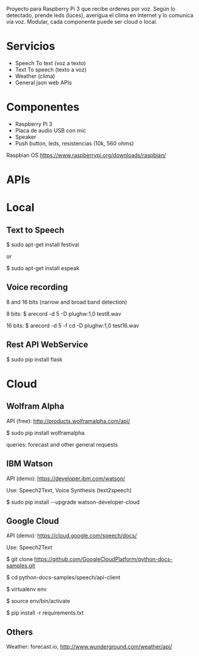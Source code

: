 Proyecto para Raspberry Pi 3 que recibe ordenes por voz. Según lo detectado, prende leds (luces), averigua el clima en internet y lo comunica vía voz. Modular, cada componente puede ser cloud o local.


# Servicios
* Speech To text (voz a texto)
* Text To speech (texto a voz)
* Weather (clima)
* General json web APIs

# Componentes
* Raspberry Pi 3
* Placa de audio USB con mic
* Speaker
* Push button, leds, resistencias (10k, 560 ohms)

Raspbian OS
https://www.raspberrypi.org/downloads/raspbian/

# APIs 

# Local

## Text to Speech
$ sudo apt-get install festival


or


$ sudo apt-get install espeak

## Voice recording

8 and 16 bits (narrow and broad band detection)

8 bits: $ arecord -d 5 -D plughw:1,0 test8.wav
        
16 bits: $ arecord -d 5 -f cd -D plughw:1,0 test16.wav

## Rest API WebService
$ sudo pip install flask
 
# Cloud

## Wolfram Alpha
API (free): http://products.wolframalpha.com/api/

$ sudo pip install wolframalpha

queries: forecast and other general requests

## IBM Watson
API (demo): https://developer.ibm.com/watson/

Use: Speech2Text, Voice Synthesis (text2speech)

$ sudo pip install --upgrade watson-developer-cloud

## Google Cloud
API (demo): https://cloud.google.com/speech/docs/

Use: Speech2Text

$ git clone https://github.com/GoogleCloudPlatform/python-docs-samples.git

$ cd python-docs-samples/speech/api-client

$ virtualenv env

$ source env/bin/activate

$ pip install -r requirements.txt

## Others

Weather: forecast.io, http://www.wunderground.com/weather/api/ 